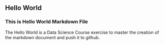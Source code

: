 ## Hello World
### This is Hello World Markdown File
The Hello World is a Data Science Course exercise to master the creation of the markdown document and push it to github.

